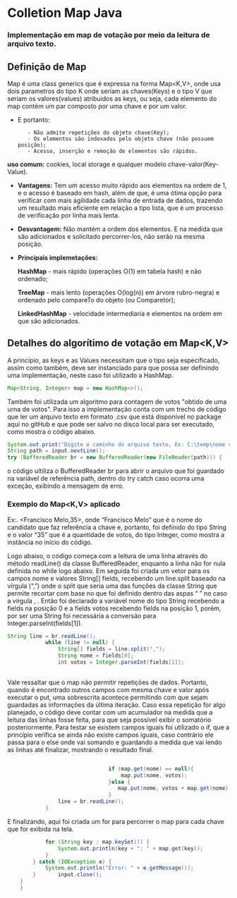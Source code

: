 <h1> Colletion Map Java </h1> 

### Implementação em map de votação por meio da leitura de arquivo texto.

## Definição de Map

Map é uma class generics que é expressa na forma Map<K,V>, onde usa dois parametros do tipo K onde seriam as chaves(Keys) e o tipo V que seriam os valores(values) atribuidos as keys, ou seja, cada elemento do map contém um par composto por uma chave e por um valor.

- E portanto:

         - Não admite repetições do objeto chave(Key);
         - Os elementos são indexados pelo objeto chave (não possuem posição);
         - Acesso, inserção e remoção de elementos são rápidos. 

 **uso comum:** cookies, local storage e qualquer modelo chave-valor(Key-Value).

- **Vantagens:**
Tem um acesso muito rápido aos elementos na ordem de 1, e o acesso é baseado em hash, além de que, é uma ótima opção para verificar com mais agilidade cada linha de entrada de dados, trazendo um resultado mais eficiente em relação a tipo lista, que é um processo de verificação por linha mais lenta.
- **Desvantagem:**
Não mantém a ordem dos elementos. E na medida que são adicionados e solicitado percorrer-los, não serão na mesma posição.

- **Principais implemetações:**

  **HashMap** - mais rápido (operações O(1) em tabela hash) e não ordenado;

  **TreeMap** - mais lento (operações O(log(n)) em árvore rubro-negra) e ordenado pelo compareTo do objeto (ou Comparetor);

  **LinkedHashMap** - velocidade intermediaria e elementos na ordem em que são adicionados.
 
## Detalhes do algorítimo de votação em Map<K,V>
A princípio, as keys e as Values necessitam que o tipo seja especificado, assim como também, deve ser instanciado para que possa ser definindo uma implementação, neste caso foi utilizado a HashMap.
~~~java
Map<String, Integer> map = new HashMap<>();
~~~

Também foi utilizada um algoritmo para contagem de votos "obtido de uma urna de votos". Para isso a implementação conta com um trecho de código que ler um arquivo texto em formato .csv que está disponível no package aqui no gitHub e que pode ser salvo no disco local para ser executado, como mostra o código abaixo.

~~~java
System.out.print("Digite o caminho do arquivo texto, Ex: C:\temp\nome do arquivo.txt: ");
String path = input.nextLine();
try (BufferedReader br = new BufferedReader(new FileReader(path))) {
~~~

o código ultiliza o BufferedReader br para abrir o arquivo que foi guardado na variável de referência path, dentro do try catch caso ocorra uma exceção, exibindo a mensagem de erro.
### Exemplo do Map<K,V> aplicado
 Ex:. <Francisco Melo,35>, onde “Francisco Melo” que é o nome do candidato que faz referência a chave<Key> e, portanto, foi definido do tipo String e o valor<Value> “35” que é a quantidade de votos, do tipo Integer, como mostra a instância no início do código.
   
Logo abaixo, o código começa com a leitura de uma linha através do método readLine() da classe BufferedReader, enquanto a linha não for nula definida no while logo abaixo. Em seguida foi criada um vetor para os campos nome e valores String[] fields, recebendo um line.split baseado na vírgula (“,”) onde o split que seria uma das funções da classe String que permite recortar com base no que foi definido dentro das aspas “ ” no caso a vírgula , . Então foi declarado a variável nome do tipo String recebendo a fields na posição 0 e a fields votos recebendo fields na posição 1, porém, por ser uma String foi necessária a conversão para Integer.parseInt(fields[1]).
~~~java
String line = br.readLine();
			while (line != null) {
				String[] fields = line.split(",");
				String nome = fields[0];
				int votos = Integer.parseInt(fields[1]);
 
~~~
Vale ressaltar que o map não permitir repetições de dados. Portanto, quando é encontrado outros campos com mesma chave e valor após executar o put, uma sobrescrita acontece permitindo com que sejam guardadas as informações da última iteração. Caso essa repetição for algo planejado, o código deve contar com um acumulador na medida que a leitura das linhas fosse feita, para que seja possível exibir o somatório posteriormente. Para testar se existem campos iguais foi utilizado o if, que a princípio verifica se ainda não existe campos iguais, caso contrário ele passa para o else onde vai somando e guardando a medida que vai lendo as linhas até finalizar, mostrando o resultado final.  
  
~~~java

                                if (map.get(nome) == null){
                                    map.put(nome, votos);
                                }else {
                                   map.put(nome, votos + map.get(nome));
                                } 
				line = br.readLine();
			}
~~~

E finalizando, aqui foi criada um for para percorrer o map para cada chave que for exibida na tela.

~~~java
			for (String key : map.keySet()) {
				System.out.println(key + ": " + map.get(key));
			}
		} catch (IOException e) {
			System.out.println("Error: " + e.getMessage());
		}		input.close();
	}
    }
~~~
